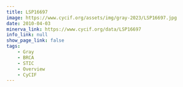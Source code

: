 ```yaml
---
title: LSP16697
image: https://www.cycif.org/assets/img/gray-2023/LSP16697.jpg
date: 2010-04-03
minerva_link: https://www.cycif.org/data/LSP16697
info_link: null
show_page_link: false
tags:
    - Gray
    - BRCA
    - STIC
    - Overview
    - CyCIF
---
```

